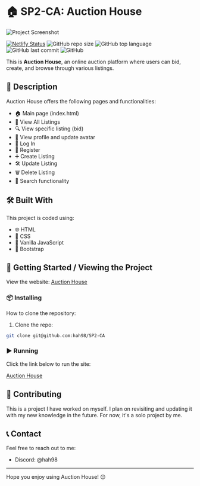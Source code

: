 # 🏠 SP2-CA: Auction House
![Project Screenshot](https://github.com/hah98/SP2-CA/assets/74331454/7ef16508-01a9-4f65-8084-5a3ebf645755)

[![Netlify Status](https://api.netlify.com/api/v1/badges/7028a48d-837b-4c97-89cc-7a4937e01c9c/deploy-status)](https://app.netlify.com/sites/hibosp2/deploys)
![GitHub repo size](https://img.shields.io/github/repo-size/hah98/SP2-CA)
![GitHub top language](https://img.shields.io/github/languages/top/hah98/SP2-CA)
![GitHub last commit](https://img.shields.io/github/last-commit/hah98/SP2-CA)
![GitHub](https://img.shields.io/github/license/hah98/SP2-CA)

This is **Auction House**, an online auction platform where users can bid, create, and browse through various listings.

## 📜 Description

Auction House offers the following pages and functionalities:

- 🏠 Main page (index.html)
- 📜 View All Listings
- 🔍 View specific listing (bid)
- 👤 View profile and update avatar
- 🔑 Log In
- 📝 Register
- ➕ Create Listing
- 🛠️ Update Listing
- 🗑️ Delete Listing
- 🔎 Search functionality

## 🛠️ Built With

This project is coded using:

- 🌐 HTML
- 🎨 CSS
- 📜 Vanilla JavaScript
- 💄 Bootstrap

## 🚀 Getting Started / Viewing the Project

View the website: [Auction House](https://hibosp2.netlify.app/)

### 📦 Installing

How to clone the repository:

1. Clone the repo:

```bash
git clone git@github.com:hah98/SP2-CA

```

### ▶️ Running

Click the link below to run the site:

[Auction House](https://hibosp2.netlify.app/)

## 🤝 Contributing

This is a project I have worked on myself. I plan on revisiting and updating it with my new knowledge in the future. For now, it's a solo project by me.

## 📞 Contact

Feel free to reach out to me:

- Discord: @hah98

---

Hope you enjoy using Auction House! 😊
